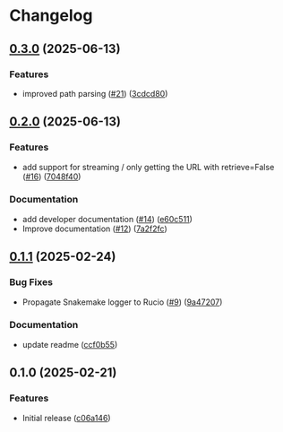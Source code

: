 # Changelog

## [0.3.0](https://github.com/bouweandela/snakemake-storage-plugin-rucio/compare/v0.2.0...v0.3.0) (2025-06-13)


### Features

* improved path parsing ([#21](https://github.com/bouweandela/snakemake-storage-plugin-rucio/issues/21)) ([3cdcd80](https://github.com/bouweandela/snakemake-storage-plugin-rucio/commit/3cdcd802bfcc83d470ac8f59604cbfdfe02f35aa))

## [0.2.0](https://github.com/bouweandela/snakemake-storage-plugin-rucio/compare/v0.1.1...v0.2.0) (2025-06-13)


### Features

* add support for streaming / only getting the URL with retrieve=False ([#16](https://github.com/bouweandela/snakemake-storage-plugin-rucio/issues/16)) ([7048f40](https://github.com/bouweandela/snakemake-storage-plugin-rucio/commit/7048f4023c870ff39af84ebd9dc5de05f491bc60))


### Documentation

* add developer documentation ([#14](https://github.com/bouweandela/snakemake-storage-plugin-rucio/issues/14)) ([e60c511](https://github.com/bouweandela/snakemake-storage-plugin-rucio/commit/e60c511b359183ee519e9163d4a1c18267cb4d0c))
* Improve documentation ([#12](https://github.com/bouweandela/snakemake-storage-plugin-rucio/issues/12)) ([7a2f2fc](https://github.com/bouweandela/snakemake-storage-plugin-rucio/commit/7a2f2fc58828ccf6309974e2ff2f52c019137b98))

## [0.1.1](https://github.com/bouweandela/snakemake-storage-plugin-rucio/compare/v0.1.0...v0.1.1) (2025-02-24)


### Bug Fixes

* Propagate Snakemake logger to Rucio ([#9](https://github.com/bouweandela/snakemake-storage-plugin-rucio/issues/9)) ([9a47207](https://github.com/bouweandela/snakemake-storage-plugin-rucio/commit/9a47207e8cb80fcd291fcf0fa6c5d22a05e8d328))


### Documentation

* update readme ([ccf0b55](https://github.com/bouweandela/snakemake-storage-plugin-rucio/commit/ccf0b552c7d85b9e6ece124bdbf9598dc65e862a))

## 0.1.0 (2025-02-21)


### Features

* Initial release ([c06a146](https://github.com/bouweandela/snakemake-storage-plugin-rucio/commit/c06a1466e8bdb37c72a8079bb8fccedddf84bbf6))
